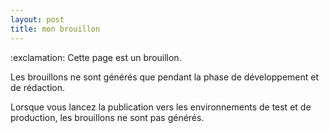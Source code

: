 ```yaml
---
layout: post
title: mon brouillon
---
```


<div class="message-red">
:exclamation: Cette page est un brouillon.
</div>

Les brouillons ne sont générés que pendant la phase de développement et de rédaction.

Lorsque vous lancez la publication vers les environnements de test et de production, les brouillons ne sont pas générés.
